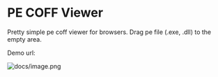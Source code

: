 PE COFF Viewer
================

Pretty simple pe coff viewer for browsers. Drag pe file (.exe, .dll) to the empty area. 

Demo url: 

![docs/image.png]()